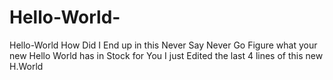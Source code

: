 # Hello-World-
Hello-World 
How Did I End up in this
Never Say Never 
Go Figure what your new Hello World has in Stock for You
I just Edited the last 4 lines of this new H.World
